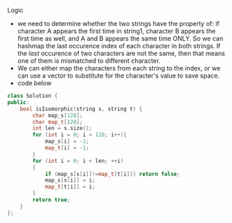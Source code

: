 Logic
- we need to determine whether the two strings have the property of: if character A appears the first time in string1, character B appears the first time as well, and A and B appears the same time ONLY. So we can hashmap the last occurence index of each character in both strings. If the *last* occurence of two characters are not the same, then that means one of them is mismatched to different character. 
- We can either map the characters from each string to the index, or we can use a vector to substitute for the character's value to save space. 
- code below
```cpp
class Solution {
public:
    bool isIsomorphic(string s, string t) {
        char map_s[128];
        char map_t[128];
        int len = s.size();
        for (int i = 0; i < 128; i++){
            map_s[i] = -1;
            map_t[i] = -1;
        }
        for (int i = 0; i < len; ++i)
        {
            if (map_s[s[i]]!=map_t[t[i]]) return false;
            map_s[s[i]] = i;
            map_t[t[i]] = i;
        }
        return true;    
    }
};
```
